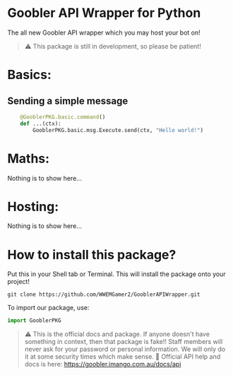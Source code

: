 # Goobler API Wrapper for Python
The all new Goobler API wrapper which you may host your bot on! 

> ⚠️ This package is still in development, so please be patient!

# Basics:

## Sending a simple message
```py
    @GooblerPKG.basic.command()
    def ...(ctx):
        GooblerPKG.basic.msg.Execute.send(ctx, "Hello world!")
```

# Maths:

Nothing is to show here...

# Hosting:

Nothing is to show here...

# How to install this package?

Put this in your Shell tab or Terminal. This will install the package onto your project!
```
git clone https://github.com/WWEMGamer2/GooblerAPIWrapper.git
```
To import our package, use:
```py
import GooblerPKG
```

> :warning: This is the official docs and package. If anyone doesn't have something in context, then that package is fake!! Staff members will never ask for your password or personal information. We will only do it at some security times which make sense.
> :dango: Official API help and docs is here: https://goobler.imango.com.au/docs/api
